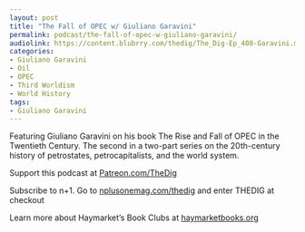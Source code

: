 ```yaml
---
layout: post
title: "The Fall of OPEC w/ Giuliano Garavini"
permalink: podcast/the-fall-of-opec-w-giuliano-garavini/
audiolink: https://content.blubrry.com/thedig/The_Dig-Ep_408-Garavini.mp3
categories:
- Giuliano Garavini
- Oil
- OPEC
- Third Worldism
- World History
tags:
- Giuliano Garavini
---
```


Featuring Giuliano Garavini on his book The Rise and Fall of OPEC in the Twentieth Century. The second in a two-part series on the 20th-century history of petrostates, petrocapitalists, and the world system.

Support this podcast at [Patreon.com/TheDig](Patreon.com/TheDig)

Subscribe to n+1. Go to [nplusonemag.com/thedig](nplusonemag.com/thedig) and enter THEDIG at checkout

Learn more about Haymarket’s Book Clubs at [haymarketbooks.org](haymarketbooks.org)
